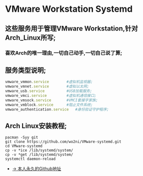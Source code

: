 # VMware Workstation Systemd
## 这些服务用于管理VMware Workstation,针对Arch_Linux所写;
### 喜欢Arch的唯一理由,一切自己动手,一切自己说了算;

## 服务类型说明;
```ruby
vmware_vmmon.service        #虚拟机监视器;
vmware_vmnet.service        #虚拟以太网;
vmware_usb.service          #USB加载服务;
vmware_vmci.service         #虚拟机通信接口;
vmware_vmsock.service       #VMCI套接字家族;
vmware_vmblock.service      #阻止文件系统;
vmware_authentication.service   #身份验证守护程序;
```
## Arch Linux安装教程;
```
pacman -Syy git
git clone https://github.com/wo2ni/VMware-systemd.git
cd VMware-systemd
cp -v *ice /lib/systemd/system/ 
cp -v *get /lib/systemd/system/
systemctl daemon-reload
```
- [→ 本人永久的Github地址](https://github.com/wo2ni)
